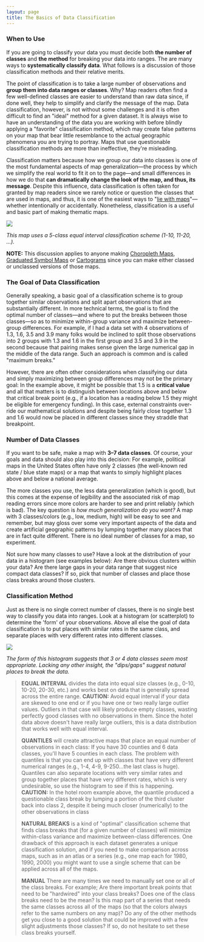 ```yaml
---
layout: page
title: The Basics of Data Classification
---
```


### When to Use

If you are going to classify your data you must decide both **the number of classes** and **the method** for breaking your data into ranges. The are many ways to **systematically classify data**. What follows is a discussion of those classification methods and their relative merits.

The point of classification is to take a large number of observations and **group them into data ranges or classes**. Why? Map readers often find a few well-defined classes are easier to understand than raw data since, if done well, they help to simplify and clarify the message of the map. Data classification, however, is not without some challenges and it is often difficult to find an "ideal" method for a given dataset. It is always wise to have an understanding of the data you are working with before blindly applying a "favorite" classification method, which may create false patterns on your map that bear little resemblance to the actual geographic phenomena you are trying to portray. Maps that use questionable classification methods are more than ineffective, they're misleading.

Classification matters because how we group our data into classes is one of the most fundamental aspects of map generalization—the process by which we simplify the real world to fit it on to the page—and small differences in how we do that **can dramatically change the look of the map, and thus, its message**. Despite this influence, data classification is often taken for granted by map readers since we rarely notice or question the classes that are used in maps, and thus, it is one of the easiest ways to "[lie with maps](http://www.amazon.com/How-Lie-Maps-Mark-Monmonier/dp/0226534219)"—whether intentionally or accidentally. Nonetheless, classification is a useful and basic part of making thematic maps.

![](../images/classed_choropleth.jpg)

_This map uses a 5-class equal interval classification scheme (1-10, 11-20, ...)._

**NOTE:** This discussion applies to anyone making [Choropleth Maps](../articles/choropleth.html), [Graduated Symbol Maps](../articles/proportional_symbols.html) or [Cartograms](../articles/cartograms.html) since you can make either classed or unclassed versions of those maps.

### The Goal of Data Classification

Generally speaking, a basic goal of a classification scheme is to group together similar observations and split apart observations that are substantially different. In more technical terms, the goal is to find the optimal number of classes—and where to put the breaks between those classes—so as to minimize within-group variance and maximize between-group differences. For example, if I had a data set with 4 observations of 1.3, 1.6, 3.5 and 3.9 many folks would be inclined to split those observations into 2 groups with 1.3 and 1.6 in the first group and 3.5 and 3.9 in the second because that pairing makes sense given the large numerical gap in the middle of the data range. Such an approach is common and is called "maximum breaks."

However, there are often other considerations when classifying our data and simply maximizing between group differences may not be the primary goal: In the example above, it might be possible that 1.5 is a **critical value** and all that matters is to distinguish between locations above and below that critical break point (e.g., if a location has a reading below 1.5 they might be eligible for emergency funding). In this case, external constraints over-ride our mathematical solutions and despite being fairly close together 1.3 and 1.6 would now be placed in different classes since they straddle that breakpoint.

### Number of Data Classes

If you want to be safe, make a map with **3–7 data classes**. Of course, your goals and data should also play into this decision: For example, political maps in the United States often have only 2 classes (the well-known red state / blue state maps) or a map that wants to simply highlight places above and below a national average.

The more classes you use, the less data generalization (which is good), but this comes at the expense of legibility and the associated risk of map reading errors since more colors are harder to see and print reliably (which is bad). The key question is _how much generalization do you want?_ A map with 3 classes/colors (e.g., low, medium, high) will be easy to see and remember, but may gloss over some very important aspects of the data and create artificial geographic patterns by lumping together many places that are in fact quite different. There is no ideal number of classes for a map, so experiment.

Not sure how many classes to use? Have a look at the distribution of your data in a histogram (see examples below): Are there obvious clusters within your data? Are there large gaps in your data range that suggest nice compact data classes? If so, pick that number of classes and place those class breaks around those clusters.

### Classification Method

Just as there is no single correct number of classes, there is no single best way to classify you data into ranges. Look at a histogram (or scatterplot) to determine the 'form' of your observations. Above all else the goal of data classification is to put places with similar rates in the same class, and separate places with very different rates into different classes.

![](../images/histogram_examples.png)

_The form of this histogram suggests that 3 or 4 data classes seem most appropriate.
 Lacking any other insight, the "dips/gaps" suggest natural places to break the data._

> **EQUAL INTERVAL** divides the data into equal size classes (e.g., 0-10, 10-20, 20-30, etc.) and works best on data that is generally spread across the entire range. **CAUTION:** Avoid equal interval if your data are skewed to one end or if you have one or two really large outlier values. Outliers in that case will likely produce empty classes, wasting perfectly good classes with no observations in them. Since the hotel data above doesn't have really large outliers, this is a data distribution that works well with equal interval.
> 
> **QUANTILES** will create attractive maps that place an equal number of observations in each class: If you have 30 counties and 6 data classes, you'll have 5 counties in each class. The problem with quantiles is that you can end up with classes that have very different numerical ranges (e.g., 1-4, 4-9, 9-250...the last class is huge). Quantiles can also separate locations with very similar rates and group together places that have very different rates, which is very undesirable, so use the histogram to see if this is happening. **CAUTION:** In the hotel room example above, the quantile produced a questionable class break by lumping a portion of the third cluster back into class 2, despite it being much closer (numerically) to the other observations in class
> 
> **NATURAL BREAKS** is a kind of "optimal" classification scheme that finds class breaks that (for a given number of classes) will minimize within-class variance and maximize between-class differences. One drawback of this approach is each dataset generates a unique classification solution, and if you need to make comparison across maps, such as in an atlas or a series (e.g., one map each for 1980, 1990, 2000) you might want to use a single scheme that can be applied across all of the maps.
> 
> **MANUAL** There are many times we need to manually set one or all of the class breaks. For example; Are there important break points that need to be "hardwired" into your class breaks? Does one of the class breaks need to be the mean? Is this map part of a series that needs the same classes across all of the maps (so that the colors always refer to the same numbers on any map)? Do any of the other methods get you close to a good solution that could be improved with a few slight adjustments those classes? If so, do not hesitate to set these class breaks yourself.

